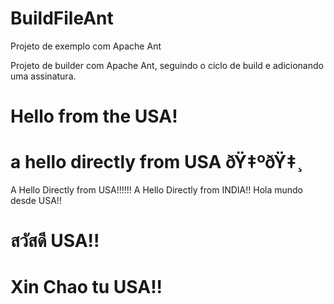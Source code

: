 # BuildFileAnt
Projeto de exemplo com Apache Ant

Projeto de builder com Apache Ant, seguindo o ciclo de build e adicionando uma assinatura.


Hello from the USA!
=======

a hello directly from USA ðŸ‡ºðŸ‡¸
=======

A Hello Directly from USA!!!!!!
A Hello Directly from INDIA!!
Hola mundo desde USA!!

สวัสดี USA!!
=======

Xin Chao tu USA!!
=======
